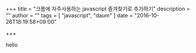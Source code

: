 +++
title = "크롬에 자주사용하는 javascript 즐겨찾기로 추가하기"
description = ""
author = ""
tags = [ "javascript", "daum" ]
date = "2016-10-26T18:19:58+09:00"

+++


hello
